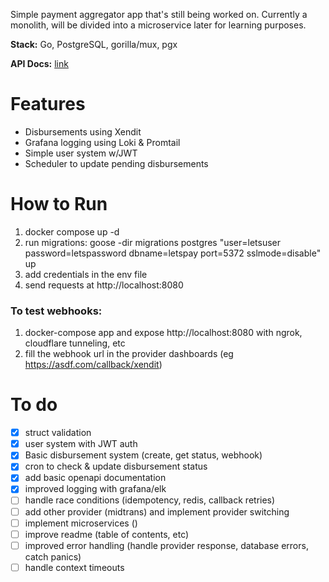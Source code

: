 Simple payment aggregator app that's still being worked on. Currently a monolith, will be divided into a microservice later for learning purposes.

**Stack:** Go, PostgreSQL, gorilla/mux, pgx

**API Docs:** [link](https://kietpa.github.io/projects/letspay/)

# Features
- Disbursements using Xendit
- Grafana logging using Loki & Promtail
- Simple user system w/JWT
- Scheduler to update pending disbursements

# How to Run
1. docker compose up -d
2. run migrations:
    goose -dir migrations postgres "user=letsuser password=letspassword dbname=letspay port=5372 sslmode=disable" up
3. add credentials in the env file
4. send requests at http://localhost:8080

### To test webhooks:
1. docker-compose app and expose http://localhost:8080 with ngrok, cloudflare tunneling, etc
2. fill the webhook url in the provider dashboards (eg https://asdf.com/callback/xendit)

# To do
- [x] struct validation
- [x] user system with JWT auth
- [x] Basic disbursement system (create, get status, webhook)
- [x] cron to check & update disbursement status
- [x] add basic openapi documentation
- [x] improved logging with grafana/elk
- [ ] handle race conditions (idempotency, redis, callback retries)
- [ ] add other provider (midtrans) and implement provider switching
- [ ] implement microservices ()
- [ ] improve readme (table of contents, etc)
- [ ] improved error handling (handle provider response, database errors, catch panics)
- [ ] handle context timeouts
